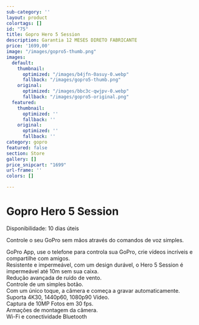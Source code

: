```yaml
---
sub-category: ''
layout: product
colortags: []
id: "75"
title: Gopro Hero 5 Session
description: Garantia 12 MESES DIRETO FABRICANTE
price: '1699,00'
image: "/images/gopro5-thumb.png"
images:
  default:
    thumbnail:
      optimized: "/images/b4jfn-0asuy-0.webp"
      fallback: "/images/gopro5-thumb.png"
    original:
      optimized: "/images/bbc3c-qwjpv-0.webp"
      fallback: "/images/gopro5-original.png"
  featured:
    thumbnail:
      optimized: ''
      fallback: ''
    original:
      optimized: ''
      fallback: ''
category: gopro
featured: false
section: Store
gallery: []
price_snipcart: "1699"
url-frame: ''
colors: []

---
```

# Gopro Hero 5 Session

Disponibilidade: 10 dias úteis

Controle o seu GoPro sem mãos através do comandos de voz simples.  
  
GoPro App, use o telefone para controla sua GoPro, crie vídeos incríveis e compartilhe com amigos.   
Resistente e impermeável, com um design durável, o Hero 5 Session é impermeável até 10m sem sua caixa.   
Redução avançada de ruído de vento.   
Controle de um simples botão.   
Com um único toque, a câmera e começa a gravar automaticamente.   
Suporta 4K30, 1440p60, 1080p90 Vídeo.   
Captura de 10MP Fotos em 30 fps.   
Armações de montagem da câmera.   
Wi-Fi e conectividade Bluetooth
